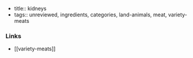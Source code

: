 - title:: kidneys
- tags:: unreviewed, ingredients, categories, land-animals, meat, variety-meats


### Links

* [[variety-meats]]
